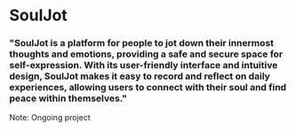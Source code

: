 # SoulJot 
### "SoulJot is a platform for people to jot down their innermost thoughts and emotions, providing a safe and secure space for self-expression. With its user-friendly interface and intuitive design, SoulJot makes it easy to record and reflect on daily experiences, allowing users to connect with their soul and find peace within themselves." 


Note: Ongoing project 

